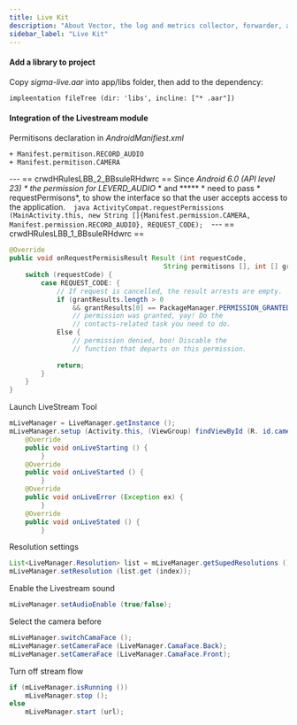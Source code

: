 ```yaml
---
title: Live Kit
description: "About Vector, the log and metrics collector, forwarder, and router"
sidebar_label: "Live Kit"
---
```


#### Add a library to project

Copy *sigma-live.aar* into app/libs folder, then add to the dependency:

```xml
impleentation fileTree (dir: 'libs', incline: ["* .aar"])
```

#### Integration of the Livestream module

Permitisons declaration in *AndroidManifiest.xml*

```xml
+ Manifest.permitison.RECORD_AUDIO
+ Manifest.permitison.CAMERA
```

<!-- import Alert from '@site/src/components/Alert'; -->

<!-- <Alert type="info"> -->

--- == crwdHRulesLBB_2_BBsuleRHdwrc == Since *Android 6.0 (API level 23) * the permission for LEVERD_AUDIO* * and ***** * need to pass * requestPermisons*, to show the interface so that the user accepts access to the application. ` ` ` java ActivityCompat.requestPermissions (MainActivity.this, new String []{Manifest.permission.CAMERA, Manifest.permission.RECORD_AUDIO}, REQUEST_CODE); ` ` ` --- == crwdHRulesLBB_1_BBsuleRHdwrc ==
<!-- </Alert> -->


```java
@Override
public void onRequestPermisisResult Result (int requestCode,
                                       String permitisons [], int [] grantResults) {
    switch (requestCode) {
        case REQUEST_CODE: {
            // If request is cancelled, the result arrests are empty.
            if (grantResults.length > 0
                && grantResults[0] == PackageManager.PERMISSION_GRANTED) {
                // permission was granted, yay! Do the
                // contacts-related task you need to do.
            Else {
                // permission denied, boo! Discable the
                // function that departs on this permission.
            
            return;
        }
    }
}
```

Launch LiveStream Tool

```java
mLiveManager = LiveManager.getInstance ();
mLiveManager.setup (Activity.this, (ViewGroup) findViewById (R. id.cameraPreviewContainer), newLiveManager.LiveListener () {
    @Override
    public void onLiveStarting () {
        }
    @Override
    public void onLiveStarted () {
        }
    @Override
    public void onLiveError (Exception ex) {
        }
    @Override
    public void onLiveStated () {
        }

```

Resolution settings

```java
List<LiveManager.Resolution> list = mLiveManager.getSupedResolutions ();
mLiveManager.setResolution (list.get (index));
```

Enable the Livestream sound

```java
mLiveManager.setAudioEnable (true/false);
```

Select the camera before

```java
mLiveManager.switchCamaFace ();    
mLiveManager.setCameraFace (LiveManager.CamaFace.Back);
mLiveManager.setCameraFace (LiveManager.CamaFace.Front);
```

Turn off stream flow

```java
if (mLiveManager.isRunning ())
    mLiveManager.stop ();
else 
    mLiveManager.start (url);
```


